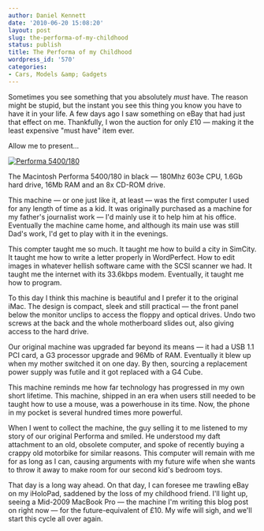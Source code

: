 ```yaml
---
author: Daniel Kennett
date: '2010-06-20 15:08:20'
layout: post
slug: the-performa-of-my-childhood
status: publish
title: The Performa of my Childhood
wordpress_id: '570'
categories:
- Cars, Models &amp; Gadgets
---
```


Sometimes you see something that you absolutely *must* have. The reason
might be stupid, but the instant you see this thing you know you have to
have it in your life. A few days ago I saw something on eBay that had
just that effect on me. Thankfully, I won the auction for only £10 —
making it the least expensive "must have" item ever.

Allow me to present...

[![Performa 5400/180](http://farm5.static.flickr.com/4071/4716708187_4a728c5cb1.jpg)](http://farm5.static.flickr.com/4071/4716708187_4a728c5cb1_b.jpg)

The Macintosh Performa 5400/180 in black — 180Mhz 603e CPU, 1.6Gb hard
drive, 16Mb RAM and an 8x CD-ROM drive.

This machine — or one just like it, at least — was the first computer I
used for any length of time as a kid. It was originally purchased as a
machine for my father's journalist work — I'd mainly use it to help him
at his office. Eventually the machine came home, and although its main
use was still Dad's work, I'd get to play with it in the evenings.

This compter taught me so much. It taught me how to build a city in
SimCity. It taught me how to write a letter properly in WordPerfect. How
to edit images in whatever hellish software came with the SCSI scanner
we had. It taught me the internet with its 33.6kbps modem. Eventually,
it taught me how to program.

To this day I think this machine is beautiful and I prefer it to the
original iMac. The design is compact, sleek and still practical — the
front panel below the monitor unclips to access the floppy and optical
drives. Undo two screws at the back and the whole motherboard slides
out, also giving access to the hard drive.

Our original machine was upgraded far beyond its means — it had a USB
1.1 PCI card, a G3 processor upgrade and 96Mb of RAM. Eventually it blew
up when my mother switched it on one day. By then, sourcing a
replacement power supply was futile and it got replaced with a G4 Cube.

This machine reminds me how far technology has progressed in my own
short lifetime. This machine, shipped in an era when users still needed
to be taught how to use a mouse, was a powerhouse in its time. Now, the
phone in my pocket is several hundred times more powerful.

When I went to collect the machine, the guy selling it to me listened to
my story of our original Performa and smiled. He understood my daft
attachment to an old, obsolete computer, and spoke of recently buying a
crappy old motorbike for similar reasons. This computer will remain with
me for as long as I can, causing arguments with my future wife when she
wants to throw it away to make room for our second kid's bedroom toys.

That day is a long way ahead. On that day, I can foresee me trawling
eBay on my iHoloPad, saddened by the loss of my childhood friend. I'll
light up, seeing a Mid-2009 MacBook Pro — the machine I'm writing this
blog post on right now — for the future-equivalent of £10. My wife will
sigh, and we'll start this cycle all over again.
